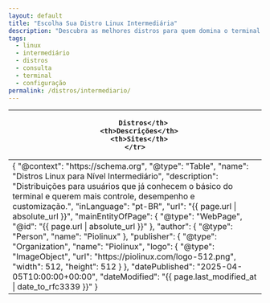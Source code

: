 ```yaml
---
layout: default
title: "Escolha Sua Distro Linux Intermediária"
description: "Descubra as melhores distros para quem domina o terminal: Fedora, Debian, openSUSE. Mais controle e desempenho!"
tags:
  - linux
  - intermediário
  - distros
  - consulta
  - terminal
  - configuração
permalink: /distros/intermediario/
---
```



<section>


  <table class="evergreen-table">
  <thead>
    <tr>
      <th>
      
        Distros</th>
      <th>Descrições</th>
      <th>Sites</th>
    </tr>
  </thead>
  <tbody>
    <tr>
      <td data-label="
      
        Distro"><strong>Fedora:</strong></td>
      <td data-label="Descrição">Atualizações constantes e ideal para desenvolvedores, com o patrocínio da Red Hat.</td>
      <td data-label="Site"><a href="https://fedoraproject.org" target="_blank">fedoraproject.org</a></td>
    </tr>
    <tr>
      <td data-label="
      
        Distro"><strong>Debian:</strong></td>
      <td data-label="Descrição">A distribuição Linux mais antiga serve de base para muitas outras. Possui uma comunidade diversificada e ativa em todo o mundo.</td>
      <td data-label="Site"><a href="https://debian.org" target="_blank">debian.org</a></td>
    </tr>
    <tr>
      <td data-label="
      
        Distro"><strong>openSUSE Tumbleweed:</strong></td>
      <td data-label="Descrição">Uma distribuição que vai sempre se atualizando, super estável, e com o YaST, uma ferramenta maneira de configurar tudo no sistema.	.</td>
      <td data-label="Site"><a href="https://opensuse.org" target="_blank">opensuse.org</a></td>
    </tr>
    <tr>
      <td data-label="
      
        Distro"><strong>MX Linux:</strong></td>
      <td data-label="Descrição">Baseada no Debian, além de personalizável. É excelente para hardware mais antigo e oferece diversas ferramentas de reparo.</td>
      <td data-label="Site"><a href="https://mxlinux.org" target="_blank">mxlinux.org</a></td>
    </tr>
    <tr>
      <td data-label="
      
        Distro"><strong>Manjaro:</strong></td>
      <td data-label="Descrição">Baseada no Arch, mas fácil de instalar. Acesso ao AUR sem complicações.</td>
      <td data-label="Site"><a href="https://manjaro.org" target="_blank">manjaro.org</a></td>
    </tr>
  </tbody>
</table>


</section>


<script type="application/ld+json">
{
  "@context": "https://schema.org",
  "@type": "Table",
  "name": "Distros Linux para Nível Intermediário",
  "description": "Distribuições para usuários que já conhecem o básico do terminal e querem mais controle, desempenho e customização.",
  "inLanguage": "pt-BR",
  "url": "{{ page.url | absolute_url }}",
  "mainEntityOfPage": {
    "@type": "WebPage",
    "@id": "{{ page.url | absolute_url }}"
  },
  "author": {
    "@type": "Person",
    "name": "Piolinux"
  },
  "publisher": {
    "@type": "Organization",
    "name": "Piolinux",
    "logo": {
      "@type": "ImageObject",
      "url": "https://piolinux.com/logo-512.png",
      "width": 512,
      "height": 512
    }
  },
  "datePublished": "2025-04-05T10:00:00+00:00",
  "dateModified": "{{ page.last_modified_at | date_to_rfc3339 }}"
}
</script>
